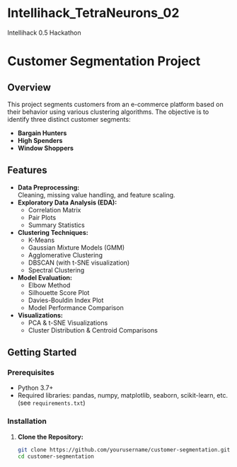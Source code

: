 # Intellihack_TetraNeurons_02
Intellihack 0.5 Hackathon 

# Customer Segmentation Project

## Overview
This project segments customers from an e-commerce platform based on their behavior using various clustering algorithms. The objective is to identify three distinct customer segments:
- **Bargain Hunters**
- **High Spenders**
- **Window Shoppers**

## Features
- **Data Preprocessing:**  
  Cleaning, missing value handling, and feature scaling.
- **Exploratory Data Analysis (EDA):**  
  - Correlation Matrix  
  - Pair Plots  
  - Summary Statistics
- **Clustering Techniques:**  
  - K-Means  
  - Gaussian Mixture Models (GMM)  
  - Agglomerative Clustering  
  - DBSCAN (with t-SNE visualization)  
  - Spectral Clustering
- **Model Evaluation:**  
  - Elbow Method  
  - Silhouette Score Plot  
  - Davies-Bouldin Index Plot  
  - Model Performance Comparison
- **Visualizations:**  
  - PCA & t-SNE Visualizations  
  - Cluster Distribution & Centroid Comparisons



## Getting Started

### Prerequisites
- Python 3.7+
- Required libraries: pandas, numpy, matplotlib, seaborn, scikit-learn, etc. (see `requirements.txt`)

### Installation
1. **Clone the Repository:**
   ```bash
   git clone https://github.com/yourusername/customer-segmentation.git
   cd customer-segmentation


